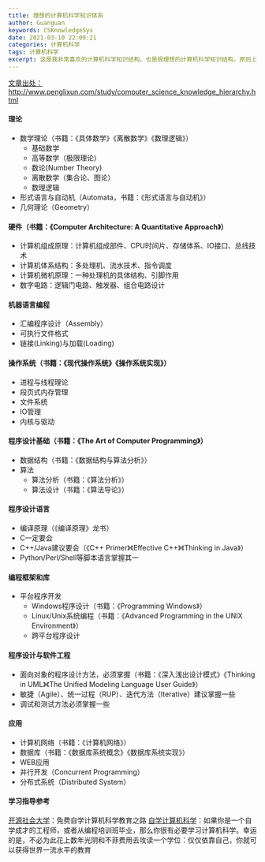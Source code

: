 ```yaml
---
title: 理想的计算机科学知识体系
author: Guanguan
keywords: CSKnowledgeSys
date: 2021-03-10 22:09:21
categories: 计算机科学
tags: 计算机科学
excerpt: 这是我非常喜欢的计算机科学知识结构，也是很理想的计算机科学知识结构，原则上每个CS毕业的同学都应该具备这些技能。
---
```


<a href="http://www.penglixun.com/study/computer_science_knowledge_hierarchy.html">文章出处：http://www.penglixun.com/study/computer_science_knowledge_hierarchy.html</a>

#### 理论
- 数学理论（书籍：《具体数学》《离散数学》《数理逻辑》）
  - 基础数学
  - 高等数学（极限理论）
  - 数论(Number Theory)
  - 离散数学（集合论、图论）
  - 数理逻辑
- 形式语言与自动机（Automata，书籍：《形式语言与自动机》）
- 几何理论（Geometry）

#### 硬件（书籍：《Computer Architecture: A Quantitative Approach》）
- 计算机组成原理：计算机组成部件、CPU时间片、存储体系、IO接口、总线技术
- 计算机体系结构：多处理机、流水技术、指令调度
- 计算机微机原理：一种处理机的具体结构、引脚作用
- 数字电路：逻辑门电路、触发器、组合电路设计

#### 机器语言编程
- 汇编程序设计（Assembly）
- 可执行文件格式
- 链接(Linking)与加载(Loading)

#### 操作系统（书籍：《现代操作系统》《操作系统实现》）
- 进程与线程理论
- 段页式内存管理
- 文件系统
- IO管理
- 内核与驱动

#### 程序设计基础（书籍：《The Art of Computer Programming》）
- 数据结构（书籍：《数据结构与算法分析》）
- 算法
  - 算法分析（书籍：《算法分析》）
  - 算法设计（书籍：《算法导论》）

#### 程序设计语言
- 编译原理（《编译原理》龙书）
- C一定要会
- C++/Java建议要会（《C++ Primer》《Effective C++》《Thinking in Java》）
- Python/Perl/Shell等脚本语言掌握其一

#### 编程框架和库
- 平台程序开发
  - Windows程序设计（书籍：《Programming Windows》）
  - Linux/Unix系统编程（书籍：《Advanced Programming in the UNIX Environment》）
  - 跨平台程序设计

#### 程序设计与软件工程
- 面向对象的程序设计方法，必须掌握（书籍：《深入浅出设计模式》《Thinking in UML》《The Unified Modeling Language User Guide》）
- 敏捷（Agile）、统一过程（RUP）、迭代方法（Iterative）建议掌握一些
- 调试和测试方法必须掌握一些

#### 应用
- 计算机网络（书籍：《计算机网络》）
- 数据库（书籍：《数据库系统概念》《数据库系统实现》）
- WEB应用
- 并行开发（Concurrent Programming）
- 分布式系统（Distributed System）

#### 学习指导参考
<a href="https://github.com/ossu/computer-science">开源社会大学</a>：免费自学计算机科学教育之路
<a href="https://github.com/keithnull/TeachYourselfCS-CN/blob/master/TeachYourselfCS-CN.md">自学计算机科学</a>：如果你是一个自学成才的工程师，或者从编程培训班毕业，那么你很有必要学习计算机科学。幸运的是，不必为此花上数年光阴和不菲费用去攻读一个学位：仅仅依靠自己，你就可以获得世界一流水平的教育